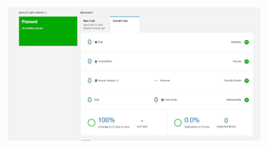 <img src="https://raw.githubusercontent.com/giovanifranz/Full-Cycle-3.0-CI-JS/main/public/captura.png" alt="Sonarqube"/>